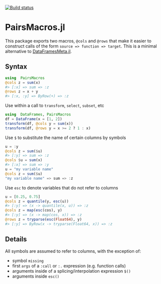 [![Build status](https://github.com/matthieugomez/PairsMacros.jl/workflows/CI/badge.svg)](https://github.com/matthieugomez/PairsMacros.jl/actions)

PairsMacros.jl
=============

This package exports two macros, `@cols` and `@rows` that make it easier to construct calls of the form `source => function => target`. This is a minimal alternative to [DataFramesMeta.jl](https://github.com/JuliaData/DataFramesMeta.jl).



## Syntax
```julia
using  PairsMacros
@cols z = sum(x)
#> [:x] => sum => :z
@rows z = x + y
#> [:x, :y] => ByRow(+) => :z
```

Use within a call to `transform`, `select`, `subset`, etc
```julia
using  DataFrames, PairsMacros
df = DataFrame(x = [1, 2])
transform(df, @cols y = sum(x))
transform(df, @rows y = x >= 2 ? 1 : x)
```

Use `$` to substitute the name of certain columns by symbols
```julia
u = :y
@cols z = sum($u)
#> [:y] => sum => :z
@cols $u = sum(x)
#> [:x] => sum => :y
u = "my variable name"
@cols z = sum($u)
"my variable name" => sum => :z
```

Use `esc` to denote variables that do not refer to columns
```julia
u = [0.25, 0.75]
@cols z = quantile(y, esc(u))
#> [:y] => (x -> quantile(x, u)) => :z
@cols z = map(esc(cos), y)
#> [:y] => (x -> map(cos, x)) => :z
@rows z = tryparse(esc(Float64), y)
#> [:y] => ByRow(x -> tryparse(Float64, x)) => :z
```

## Details
All symbols are assumed to refer to columns, with the exception of:
- symbol `missing`
- first `args` of a `:call` or `:.` expression (e.g. function calls)
- arguments inside of a splicing/interpolation expression `$()`
- arguments inside  `esc()`
